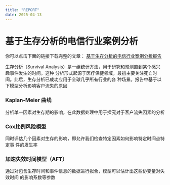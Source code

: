 ```yaml
---
title: "REPORT"
date: 2025-04-13
---
```


# 基于生存分析的电信行业案例分析

你可以点击下面的链接下载完整的文章：
[基于生存分析的电信行业案例分析报告](https://Cheryl2464.github.io/Blog-Project/_posts/SurvivalReport.pdf)

生存分析（Survival Analysis）是一组统计方法，用于研究和预测直到某个感兴趣事件发生的时间。这种
分析形式起源于医疗保健领域，最初主要关注死亡时间。此后，生存分析已成功应用于全球几乎所有行业的各
种场景。报告中基于以下模型分析影响客户流失的原因

### Kaplan-Meier 曲线

分析单一因素对生存期的影响，在此数据处理中用于探究对于客户流失因素的分析

### Cox比例风险模型

同时评估几个因素对生存的影响，即允许我们检查特定因素如何影响特定时间点特定事
件的发生率

### 加速失效时间模型（AFT）

通过对包含生存时间和事件信息的数据进行拟合，模型可以估计出这些协变量对失效时间
的影响系数等参数
